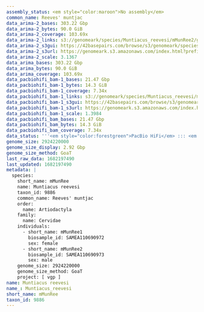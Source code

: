 ```yaml
---
assembly_status: <em style="color:maroon">No assembly</em>
common_name: Reeves' muntjac
data_arima-2_bases: 303.22 Gbp
data_arima-2_bytes: 90.0 GiB
data_arima-2_coverage: 103.69x
data_arima-2_links: s3://genomeark/species/Muntiacus_reevesi/mMunRee2/genomic_data/arima/<br>
data_arima-2_s3gui: https://42basepairs.com/browse/s3/genomeark/species/Muntiacus_reevesi/mMunRee2/genomic_data/arima/
data_arima-2_s3url: https://genomeark.s3.amazonaws.com/index.html?prefix=species/Muntiacus_reevesi/mMunRee2/genomic_data/arima/
data_arima-2_scale: 3.1367
data_arima_bases: 303.22 Gbp
data_arima_bytes: 90.0 GiB
data_arima_coverage: 103.69x
data_pacbiohifi_bam-1_bases: 21.47 Gbp
data_pacbiohifi_bam-1_bytes: 14.3 GiB
data_pacbiohifi_bam-1_coverage: 7.34x
data_pacbiohifi_bam-1_links: s3://genomeark/species/Muntiacus_reevesi/mMunRee1/genomic_data/pacbio_hifi/<br>
data_pacbiohifi_bam-1_s3gui: https://42basepairs.com/browse/s3/genomeark/species/Muntiacus_reevesi/mMunRee1/genomic_data/pacbio_hifi/
data_pacbiohifi_bam-1_s3url: https://genomeark.s3.amazonaws.com/index.html?prefix=species/Muntiacus_reevesi/mMunRee1/genomic_data/pacbio_hifi/
data_pacbiohifi_bam-1_scale: 1.3984
data_pacbiohifi_bam_bases: 21.47 Gbp
data_pacbiohifi_bam_bytes: 14.3 GiB
data_pacbiohifi_bam_coverage: 7.34x
data_status: '''<em style="color:forestgreen">PacBio HiFi</em> ::: <em style="color:forestgreen">Arima</em>'''
genome_size: 2924220000
genome_size_display: 2.92 Gbp
genome_size_method: GoaT
last_raw_data: 1682197490
last_updated: 1682197490
metadata: |
  species:
    short_name: mMunRee
    name: Muntiacus reevesi
    taxon_id: 9886
    common_name: Reeves' muntjac
    order:
      name: Artiodactyla
    family:
      name: Cervidae
    individuals:
      - short_name: mMunRee1
        biosample_id: SAMEA110690972
        sex: female
      - short_name: mMunRee2
        biosample_id: SAMEA110690973
        sex: male
    genome_size: 2924220000
    genome_size_method: GoaT
    project: [ vgp ]
name: Muntiacus reevesi
name_: Muntiacus_reevesi
short_name: mMunRee
taxon_id: 9886
---
```

